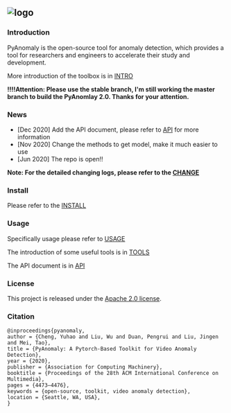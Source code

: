 ![logo](./docs/Logo.jpg)
---
### Introduction
PyAnomaly is the open-source tool for anomaly detection, which provides a tool for researchers and engineers to accelerate their study and development. 

More introduction of the toolbox is in [INTRO](./docs/intro.md)

**!!!!Attention: Please use the stable branch, I'm still working the master branch to build the PyAnomlay 2.0. Thanks for your attention.** 

### News

- [Dec 2020] Add the API document, please refer to [API](./docs/api.md) for more information 
- [Nov 2020] Change the methods to get model, make it much easier to use
- [Jun 2020] The repo is open!!

**Note: For the detailed changing logs, please refer to the [CHANGE](./docs/change_log.md)**

### Install

Please refer to the [INSTALL](./docs/install.md)

### Usage 
Specifically usage please refer to [USAGE](./docs/usage.md)

The introduction of some useful tools is in [TOOLS](./docs/tools.md)

The API document is in [API](./docs/api.md)

### License
This project is released under the [Apache 2.0 license](./LICENSE).

### Citation 

```
@inproceedings{pyanomaly,
author = {Cheng, Yuhao and Liu, Wu and Duan, Pengrui and Liu, Jingen and Mei, Tao},
title = {PyAnomaly: A Pytorch-Based Toolkit for Video Anomaly Detection},
year = {2020},
publisher = {Association for Computing Machinery},
booktitle = {Proceedings of the 28th ACM International Conference on Multimedia},
pages = {4473–4476},
keywords = {open-source, toolkit, video anomaly detection},
location = {Seattle, WA, USA},
}
```

